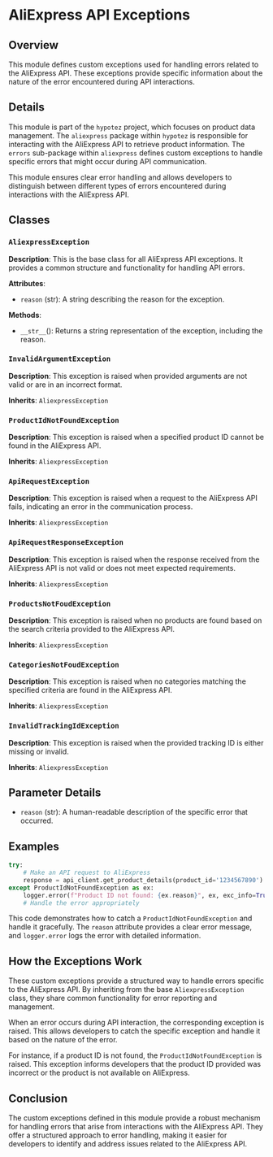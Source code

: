 # AliExpress API Exceptions

## Overview

This module defines custom exceptions used for handling errors related to the AliExpress API. These exceptions provide specific information about the nature of the error encountered during API interactions.

## Details

This module is part of the `hypotez` project, which focuses on product data management. The `aliexpress` package within `hypotez` is responsible for interacting with the AliExpress API to retrieve product information. The `errors` sub-package within `aliexpress` defines custom exceptions to handle specific errors that might occur during API communication.

This module ensures clear error handling and allows developers to distinguish between different types of errors encountered during interactions with the AliExpress API.

## Classes

### `AliexpressException`

**Description**: This is the base class for all AliExpress API exceptions. It provides a common structure and functionality for handling API errors.

**Attributes**:

- `reason` (str): A string describing the reason for the exception.

**Methods**:

- `__str__`(): Returns a string representation of the exception, including the reason.

### `InvalidArgumentException`

**Description**: This exception is raised when provided arguments are not valid or are in an incorrect format.

**Inherits**: `AliexpressException`

### `ProductIdNotFoundException`

**Description**: This exception is raised when a specified product ID cannot be found in the AliExpress API.

**Inherits**: `AliexpressException`

### `ApiRequestException`

**Description**: This exception is raised when a request to the AliExpress API fails, indicating an error in the communication process.

**Inherits**: `AliexpressException`

### `ApiRequestResponseException`

**Description**: This exception is raised when the response received from the AliExpress API is not valid or does not meet expected requirements.

**Inherits**: `AliexpressException`

### `ProductsNotFoudException`

**Description**: This exception is raised when no products are found based on the search criteria provided to the AliExpress API.

**Inherits**: `AliexpressException`

### `CategoriesNotFoudException`

**Description**: This exception is raised when no categories matching the specified criteria are found in the AliExpress API.

**Inherits**: `AliexpressException`

### `InvalidTrackingIdException`

**Description**: This exception is raised when the provided tracking ID is either missing or invalid.

**Inherits**: `AliexpressException`

## Parameter Details

- `reason` (str): A human-readable description of the specific error that occurred.

## Examples

```python
try:
    # Make an API request to AliExpress
    response = api_client.get_product_details(product_id='1234567890')
except ProductIdNotFoundException as ex:
    logger.error(f"Product ID not found: {ex.reason}", ex, exc_info=True)
    # Handle the error appropriately
```

This code demonstrates how to catch a `ProductIdNotFoundException` and handle it gracefully. The `reason` attribute provides a clear error message, and `logger.error` logs the error with detailed information.

## How the Exceptions Work

These custom exceptions provide a structured way to handle errors specific to the AliExpress API. By inheriting from the base `AliexpressException` class, they share common functionality for error reporting and management. 

When an error occurs during API interaction, the corresponding exception is raised. This allows developers to catch the specific exception and handle it based on the nature of the error. 

For instance, if a product ID is not found, the `ProductIdNotFoundException` is raised. This exception informs developers that the product ID provided was incorrect or the product is not available on AliExpress.

## Conclusion

The custom exceptions defined in this module provide a robust mechanism for handling errors that arise from interactions with the AliExpress API. They offer a structured approach to error handling, making it easier for developers to identify and address issues related to the AliExpress API.